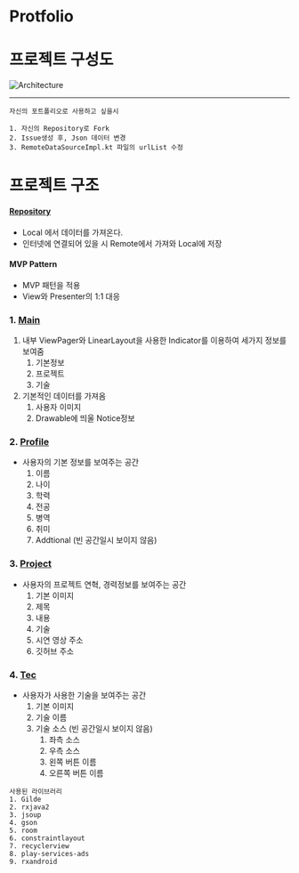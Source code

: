 # Protfolio

   # 프로젝트 구성도

   ![Architecture](https://user-images.githubusercontent.com/31091115/65956380-39062c80-e485-11e9-9515-bf4d364b4b90.png)

   <hr>  

   ```
   자신의 포트폴리오로 사용하고 싶을시
   
   1. 자신의 Repository로 Fork
   2. Issue생성 후, Json 데이터 변경
   3. RemoteDataSourceImpl.kt 파일의 urlList 수정
   ```

   # 프로젝트 구조

   #### [Repository](https://github.com/zojae031/Portfolio/tree/master/app/src/main/java/zojae031/portfolio/data)

   - Local 에서 데이터를 가져온다.
   - 인터넷에 연결되어 있을 시 Remote에서 가져와 Local에 저장

   #### MVP Pattern

   - MVP 패턴을 적용
   - View와 Presenter의 1:1 대응

   

### 1. [Main](https://github.com/zojae031/Portfolio/tree/master/app/src/main/java/zojae031/portfolio/main)

1. 내부 ViewPager와 LinearLayout을 사용한 Indicator를 이용하여 세가지 정보를 보여줌
   1. 기본정보
   2. 프로젝트
   3. 기술
2. 기본적인 데이터를 가져옴
   1. 사용자 이미지
   2. Drawable에 띄울 Notice정보

### 2. [Profile](https://github.com/zojae031/Portfolio/tree/master/app/src/main/java/zojae031/portfolio/profile)

- 사용자의 기본 정보를 보여주는 공간
  1. 이름
  2. 나이
  3. 학력
  4. 전공
  5. 병역
  6. 취미
  7. Addtional (빈 공간일시 보이지 않음)

### 3. [Project](https://github.com/zojae031/Portfolio/tree/master/app/src/main/java/zojae031/portfolio/project)  

- 사용자의 프로젝트 연혁, 경력정보를 보여주는 공간
  1. 기본 이미지
  2. 제목
  3. 내용
  4. 기술
  5. 시연 영상 주소
  6. 깃허브 주소

### 4. [Tec](https://github.com/zojae031/Portfolio/tree/master/app/src/main/java/zojae031/portfolio/tec)

- 사용자가 사용한 기술을 보여주는 공간
  1. 기본 이미지
  2. 기술 이름
  3. 기술 소스 (빈 공간일시 보이지 않음)
     1. 좌측 소스
     2. 우측 소스
     3. 왼쪽 버튼 이름
     4. 오른쪽 버튼 이름

```
사용된 라이브러리
1. Gilde
2. rxjava2
3. jsoup
4. gson
5. room
6. constraintlayout
7. recyclerview
8. play-services-ads
9. rxandroid

```
